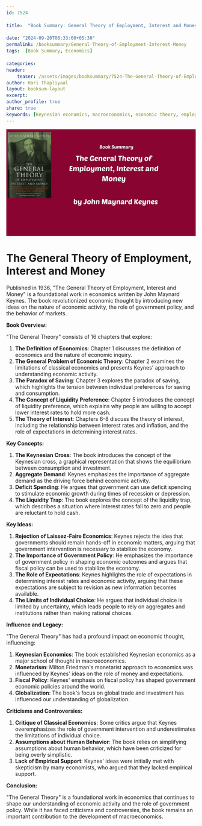 ```yaml
---    
id: 7524    
  
title:  "Book Summary: General Theory of Employment, Interest and Money"       

date: "2024-09-20T08:33:00+05:30"    
permalink: /booksummary/General-Theory-of-Employment-Interest-Money     
tags:  [Book Summary, Economics]     
    
categories:    
header:    
    teaser: /assets/images/booksummary/7524-The-General-Theory-of-Employment-Interest-and-Money.jpg    
author: Hari Thapliyaal    
layout: booksum-layout    
excerpt:    
author_profile: true    
share: true    
keywords: [Keynesian economics, macroeconomics, economic theory, employment, interest rates, money supply, aggregate demand, government policy, fiscal policy, monetary policy]
---    
```

    
![Book Summary: General-Theory-of-Employment-Interest-Money](/assets/images/booksummary/7524-The-General-Theory-of-Employment-Interest-and-Money.jpg) 

# The General Theory of Employment, Interest and Money

Published in 1936, "The General Theory of Employment, Interest and Money" is a foundational work in economics written by John Maynard Keynes. The book revolutionized economic thought by introducing new ideas on the nature of economic activity, the role of government policy, and the behavior of markets.

**Book Overview:**

"The General Theory" consists of 16 chapters that explore:

1. **The Definition of Economics**: Chapter 1 discusses the definition of economics and the nature of economic inquiry.
2. **The General Problem of Economic Theory**: Chapter 2 examines the limitations of classical economics and presents Keynes' approach to understanding economic activity.
3. **The Paradox of Saving**: Chapter 3 explores the paradox of saving, which highlights the tension between individual preferences for saving and consumption.
4. **The Concept of Liquidity Preference**: Chapter 5 introduces the concept of liquidity preference, which explains why people are willing to accept lower interest rates to hold more cash.
5. **The Theory of Interest**: Chapters 6-8 discuss the theory of interest, including the relationship between interest rates and inflation, and the role of expectations in determining interest rates.

**Key Concepts:**

1. **The Keynesian Cross**: The book introduces the concept of the Keynesian cross, a graphical representation that shows the equilibrium between consumption and investment.
2. **Aggregate Demand**: Keynes emphasizes the importance of aggregate demand as the driving force behind economic activity.
3. **Deficit Spending**: He argues that government can use deficit spending to stimulate economic growth during times of recession or depression.
4. **The Liquidity Trap**: The book explores the concept of the liquidity trap, which describes a situation where interest rates fall to zero and people are reluctant to hold cash.

**Key Ideas:**

1. **Rejection of Laissez-Faire Economics**: Keynes rejects the idea that governments should remain hands-off in economic matters, arguing that government intervention is necessary to stabilize the economy.
2. **The Importance of Government Policy**: He emphasizes the importance of government policy in shaping economic outcomes and argues that fiscal policy can be used to stabilize the economy.
3. **The Role of Expectations**: Keynes highlights the role of expectations in determining interest rates and economic activity, arguing that these expectations are subject to revision as new information becomes available.
4. **The Limits of Individual Choice**: He argues that individual choice is limited by uncertainty, which leads people to rely on aggregates and institutions rather than making rational choices.

**Influence and Legacy:**

"The General Theory" has had a profound impact on economic thought, influencing:

1. **Keynesian Economics**: The book established Keynesian economics as a major school of thought in macroeconomics.
2. **Monetarism**: Milton Friedman's monetarist approach to economics was influenced by Keynes' ideas on the role of money and expectations.
3. **Fiscal Policy**: Keynes' emphasis on fiscal policy has shaped government economic policies around the world.
4. **Globalization**: The book's focus on global trade and investment has influenced our understanding of globalization.

**Criticisms and Controversies:**

1. **Critique of Classical Economics**: Some critics argue that Keynes overemphasizes the role of government intervention and underestimates the limitations of individual choice.
2. **Assumptions about Human Behavior**: The book relies on simplifying assumptions about human behavior, which have been criticized for being overly simplistic.
3. **Lack of Empirical Support**: Keynes' ideas were initially met with skepticism by many economists, who argued that they lacked empirical support.

**Conclusion:**

"The General Theory" is a foundational work in economics that continues to shape our understanding of economic activity and the role of government policy. While it has faced criticisms and controversies, the book remains an important contribution to the development of macroeconomics.
